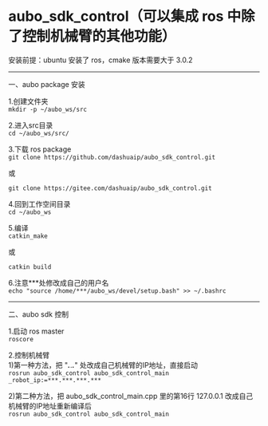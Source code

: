 # aubo_sdk_control（可以集成 ros 中除了控制机械臂的其他功能）

安装前提：ubuntu 安装了 ros，cmake 版本需要大于 3.0.2

---
一、aubo package 安装

1.创建文件夹  
```mkdir -p ~/aubo_ws/src```

2.进入src目录   
```cd ~/aubo_ws/src/```

3.下载 ros package  
```git clone https://github.com/dashuaip/aubo_sdk_control.git```

或  

```git clone https://gitee.com/dashuaip/aubo_sdk_control.git```

4.回到工作空间目录  
```cd ~/aubo_ws```

5.编译  
```catkin_make```

或  

```catkin build```

6.注意***处修改成自己的用户名   
```echo "source /home/***/aubo_ws/devel/setup.bash" >> ~/.bashrc```

---
二、aubo sdk 控制  

1.启动 ros master  
```roscore```  

2.控制机械臂  
1)第一种方法，把 "***.***.***.***" 处改成自己机械臂的IP地址，直接启动  
```rosrun aubo_sdk_control aubo_sdk_control_main _robot_ip:=***.***.***.***```  

2)第二种方法，把 aubo_sdk_control_main.cpp 里的第16行 127.0.0.1 改成自己机械臂的IP地址重新编译后  
```rosrun aubo_sdk_control aubo_sdk_control_main```  
